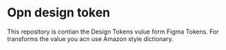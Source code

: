 # Opn design token

This repository is contian the Design Tokens vulue form Figma Tokens. For transforms the value you acn use Amazon style dictionary.
